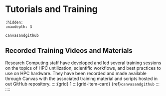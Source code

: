 # Tutorials and Training

```{toctree}
:hidden:
:maxdepth: 3

canvasandgithub
```

## Recorded Training Videos and Materials
Research Computing staff have developed and led several training sessions on the topics of HPC untilization, scientific workflows, and best practices to use on HPC hardware. They have been recorded and made available through Canvas with the associated training material and scripts hosted in out GitHub repository.
::::{grid} 1
:::{grid-item-card} {ref}`canvasandgithub`
:::
::::
